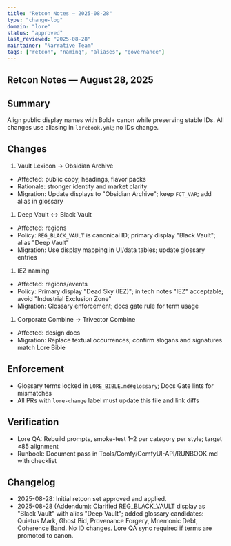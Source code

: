 ```yaml
---
title: "Retcon Notes — 2025-08-28"
type: "change-log"
domain: "lore"
status: "approved"
last_reviewed: "2025-08-28"
maintainer: "Narrative Team"
tags: ["retcon", "naming", "aliases", "governance"]
---
```


## Retcon Notes — August 28, 2025

## Summary

Align public display names with Bold+ canon while preserving stable IDs. All changes use aliasing in `lorebook.yml`; no IDs change.

## Changes

1. Vault Lexicon → Obsidian Archive

- Affected: public copy, headings, flavor packs
- Rationale: stronger identity and market clarity
- Migration: Update displays to "Obsidian Archive"; keep `FCT_VAR`; add alias in glossary

1. Deep Vault ↔ Black Vault

- Affected: regions
- Policy: `REG_BLACK_VAULT` is canonical ID; primary display "Black Vault"; alias "Deep Vault"
- Migration: Use display mapping in UI/data tables; update glossary entries

1. IEZ naming

- Affected: regions/events
- Policy: Primary display "Dead Sky (IEZ)"; in tech notes "IEZ" acceptable; avoid "Industrial Exclusion Zone"
- Migration: Glossary enforcement; docs gate rule for term usage

1. Corporate Combine → Trivector Combine

- Affected: design docs
- Migration: Replace textual occurrences; confirm slogans and signatures match Lore Bible

## Enforcement

- Glossary terms locked in `LORE_BIBLE.md#glossary`; Docs Gate lints for mismatches
- All PRs with `lore-change` label must update this file and link diffs

## Verification

- Lore QA: Rebuild prompts, smoke-test 1–2 per category per style; target ≥85 alignment
- Runbook: Document pass in Tools/Comfy/ComfyUI-API/RUNBOOK.md with checklist

## Changelog

- 2025-08-28: Initial retcon set approved and applied.
- 2025-08-28 (Addendum): Clarified REG_BLACK_VAULT display as "Black Vault" with alias "Deep Vault"; added glossary candidates: Quietus Mark, Ghost Bid, Provenance Forgery, Mnemonic Debt, Coherence Band. No ID changes. Lore QA sync required if terms are promoted to canon.
